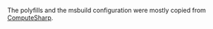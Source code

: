 The polyfills and the msbuild configuration were mostly copied from [ComputeSharp](https://github.com/Sergio0694/ComputeSharp/tree/main).